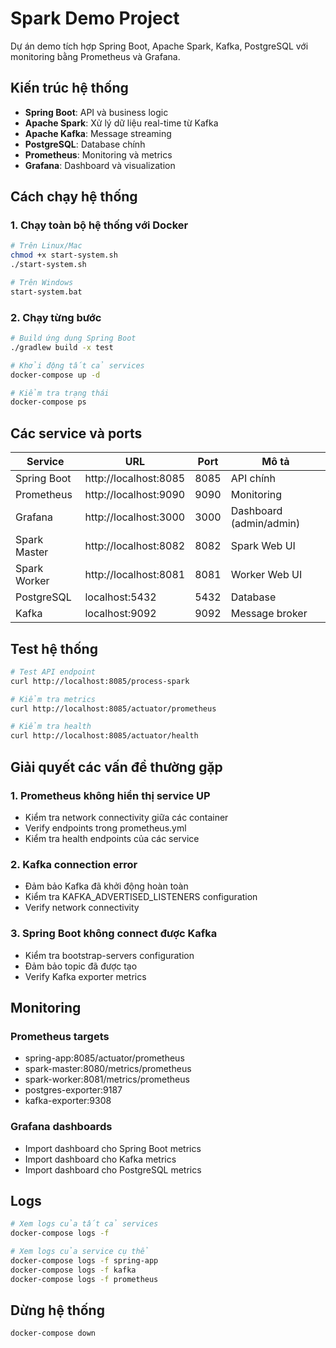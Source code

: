 # Spark Demo Project

Dự án demo tích hợp Spring Boot, Apache Spark, Kafka, PostgreSQL với monitoring bằng Prometheus và Grafana.

## Kiến trúc hệ thống

- **Spring Boot**: API và business logic
- **Apache Spark**: Xử lý dữ liệu real-time từ Kafka
- **Apache Kafka**: Message streaming
- **PostgreSQL**: Database chính
- **Prometheus**: Monitoring và metrics
- **Grafana**: Dashboard và visualization

## Cách chạy hệ thống

### 1. Chạy toàn bộ hệ thống với Docker

```bash
# Trên Linux/Mac
chmod +x start-system.sh
./start-system.sh

# Trên Windows
start-system.bat
```

### 2. Chạy từng bước

```bash
# Build ứng dụng Spring Boot
./gradlew build -x test

# Khởi động tất cả services
docker-compose up -d

# Kiểm tra trạng thái
docker-compose ps
```

## Các service và ports

| Service | URL | Port | Mô tả |
|---------|-----|------|-------|
| Spring Boot | http://localhost:8085 | 8085 | API chính |
| Prometheus | http://localhost:9090 | 9090 | Monitoring |
| Grafana | http://localhost:3000 | 3000 | Dashboard (admin/admin) |
| Spark Master | http://localhost:8082 | 8082 | Spark Web UI |
| Spark Worker | http://localhost:8081 | 8081 | Worker Web UI |
| PostgreSQL | localhost:5432 | 5432 | Database |
| Kafka | localhost:9092 | 9092 | Message broker |

## Test hệ thống

```bash
# Test API endpoint
curl http://localhost:8085/process-spark

# Kiểm tra metrics
curl http://localhost:8085/actuator/prometheus

# Kiểm tra health
curl http://localhost:8085/actuator/health
```

## Giải quyết các vấn đề thường gặp

### 1. Prometheus không hiển thị service UP
- Kiểm tra network connectivity giữa các container
- Verify endpoints trong prometheus.yml
- Kiểm tra health endpoints của các service

### 2. Kafka connection error
- Đảm bảo Kafka đã khởi động hoàn toàn
- Kiểm tra KAFKA_ADVERTISED_LISTENERS configuration
- Verify network connectivity

### 3. Spring Boot không connect được Kafka
- Kiểm tra bootstrap-servers configuration
- Đảm bảo topic đã được tạo
- Verify Kafka exporter metrics

## Monitoring

### Prometheus targets
- spring-app:8085/actuator/prometheus
- spark-master:8080/metrics/prometheus  
- spark-worker:8081/metrics/prometheus
- postgres-exporter:9187
- kafka-exporter:9308

### Grafana dashboards
- Import dashboard cho Spring Boot metrics
- Import dashboard cho Kafka metrics
- Import dashboard cho PostgreSQL metrics

## Logs

```bash
# Xem logs của tất cả services
docker-compose logs -f

# Xem logs của service cụ thể
docker-compose logs -f spring-app
docker-compose logs -f kafka
docker-compose logs -f prometheus
```

## Dừng hệ thống

```bash
docker-compose down
```
